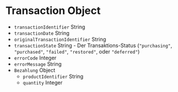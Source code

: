 # Transaction Object

* `transactionIdentifier` String
* `transactionDate` String
* `originalTransactionIdentifier` String
* `transactionState` String - Der Transaktions-Status (`"purchasing"`, `"purchased"`, `"failed"`, `"restored"`, oder `"deferred"`)
* `errorCode` Integer
* `errorMessage` String
* `Bezahlung` Object 
  * `productIdentifier` String
  * `quantity` Integer